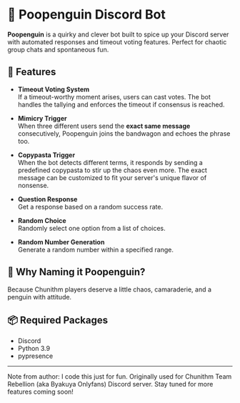 # 🐧 Poopenguin Discord Bot

**Poopenguin** is a quirky and clever bot built to spice up your Discord server with automated responses and timeout voting features. Perfect for chaotic group chats and spontaneous fun.

## 💬 Features

- **Timeout Voting System**  
  If a timeout-worthy moment arises, users can cast votes. The bot handles the tallying and enforces the timeout if consensus is reached.

- **Mimicry Trigger**  
  When three different users send the **exact same message** consecutively, Poopenguin joins the bandwagon and echoes the phrase too.

- **Copypasta Trigger**  
  When the bot detects different terms, it responds by sending a predefined copypasta to stir up the chaos even more. The exact message can be customized to fit your server's unique flavor of nonsense.

- **Question Response**  
  Get a response based on a random success rate.

- **Random Choice**  
  Randomly select one option from a list of choices.

- **Random Number Generation**  
  Generate a random number within a specified range.
  
## 🤖 Why Naming it Poopenguin?

Because Chunithm players deserve a little chaos, camaraderie, and a penguin with attitude.

## 📦 Required Packages

- Discord
- Python 3.9
- pypresence

---

Note from author: I code this just for fun. Originally used for Chunithm Team Rebellion (aka Byakuya Onlyfans) Discord server. Stay tuned for more features coming soon!
